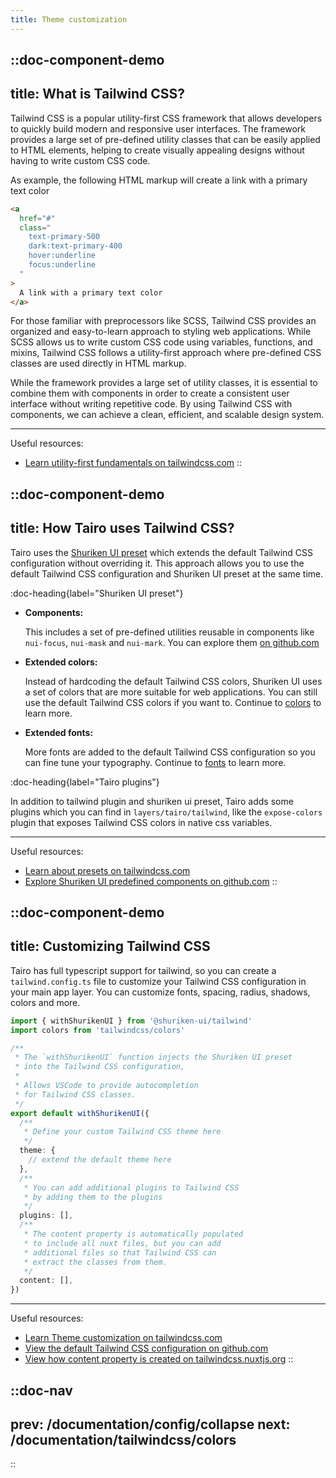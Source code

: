 ```yaml
---
title: Theme customization
---
```


::doc-component-demo
---
title: What is Tailwind CSS?
---
Tailwind CSS is a popular utility-first CSS framework that allows developers to quickly build modern and responsive user interfaces. The framework provides a large set of pre-defined utility classes that can be easily applied to HTML elements, helping to create visually appealing designs without having to write custom CSS code.

As example, the following HTML markup will create a link with a primary text color

```html
<a 
  href="#" 
  class="
    text-primary-500
    dark:text-primary-400
    hover:underline 
    focus:underline
  "
>
  A link with a primary text color
</a>
```
For those familiar with preprocessors like SCSS, Tailwind CSS provides an organized and easy-to-learn approach to styling web applications. While SCSS allows us to write custom CSS code using variables, functions, and mixins, Tailwind CSS follows a utility-first approach where pre-defined CSS classes are used directly in HTML markup.

While the framework provides a large set of utility classes, it is essential to combine them with components in order to create a consistent user interface without writing repetitive code. By using Tailwind CSS with components, we can achieve a clean, efficient, and scalable design system.

---

Useful resources:

- [Learn utility-first fundamentals on tailwindcss.com](https://tailwindcss.com/docs/utility-first)
::



::doc-component-demo
---
title: How Tairo uses Tailwind CSS?
---
Tairo uses the [Shuriken UI preset](https://github.com/shuriken-ui/tailwind) which extends the default Tailwind CSS configuration without overriding it. This approach allows you to use the default Tailwind CSS configuration and Shuriken UI preset at the same time.

:doc-heading{label="Shuriken UI preset"}

- **Components:** 

  This includes a set of pre-defined utilities reusable in components like `nui-focus`, `nui-mask` and `nui-mark`. You can explore them [on github.com](https://github.com/shuriken-ui/tailwind/blob/main/src/plugins/components.ts)

- **Extended colors:** 

  Instead of hardcoding the default Tailwind CSS colors, Shuriken UI uses a set of colors that are more suitable for web applications. You can still use the default Tailwind CSS colors if you want to. Continue to [colors](/documentation/tailwindcss/colors) to learn more.


- **Extended fonts:**

  More fonts are added to the default Tailwind CSS configuration so you can fine tune your typography. Continue to [fonts](/documentation/tailwindcss/fonts) to learn more.


:doc-heading{label="Tairo plugins"}

In addition to tailwind plugin and shuriken ui preset, Tairo adds some plugins which you can find in `layers/tairo/tailwind`, like the `expose-colors` plugin that exposes Tailwind CSS colors in native css variables.

---

Useful resources:

- [Learn about presets on tailwindcss.com](https://tailwindcss.com/docs/presets)
- [Explore Shuriken UI predefined components on github.com](https://github.com/shuriken-ui/tailwind/blob/main/src/plugins/components.ts)
::


::doc-component-demo
---
title: Customizing Tailwind CSS
---

Tairo has full typescript support for tailwind, so you can create a `tailwind.config.ts` file to customize your Tailwind CSS configuration in your main app layer. You can customize fonts, spacing, radius, shadows, colors and more.

```ts [.app/tailwind.config.ts]
import { withShurikenUI } from '@shuriken-ui/tailwind'
import colors from 'tailwindcss/colors'

/**
 * The `withShurikenUI` function injects the Shuriken UI preset 
 * into the Tailwind CSS configuration,
 * 
 * Allows VSCode to provide autocompletion 
 * for Tailwind CSS classes.
 */
export default withShurikenUI({
  /**
   * Define your custom Tailwind CSS theme here
   */
  theme: {
    // extend the default theme here
  },
  /**
   * You can add additional plugins to Tailwind CSS 
   * by adding them to the plugins
   */
  plugins: [],
  /**
   * The content property is automatically populated 
   * to include all nuxt files, but you can add 
   * additional files so that Tailwind CSS can 
   * extract the classes from them.
   */
  content: [],
})
```

---

Useful resources:

- [Learn Theme customization on tailwindcss.com](https://tailwindcss.com/docs/theme)
- [View the default Tailwind CSS configuration on github.com](https://github.com/tailwindlabs/tailwindcss/blob/master/stubs/config.full.js)
- [View how content property is created on tailwindcss.nuxtjs.org](https://tailwindcss.nuxtjs.org/tailwind/config#default-configuration)
::


::doc-nav
---
prev: /documentation/config/collapse
next: /documentation/tailwindcss/colors
---
::